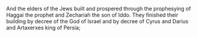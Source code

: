 And the elders of the Jews built and prospered through the prophesying of Haggai the prophet and Zechariah the son of Iddo. They finished their building by decree of the God of Israel and by decree of Cyrus and Darius and Artaxerxes king of Persia;
